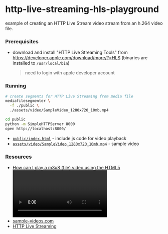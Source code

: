 # http-live-streaming-hls-playground

example of creating an HTTP Live Stream video stream from an h.264 video file.

### Prerequisites

* download and install "HTTP Live Streaming Tools" from https://developer.apple.com/download/more/?=HLS (binaries are installed to `/usr/local/bin`)
    > need to login with apple developer account

### Running

```sh
# create segments for HTTP Live Streaming from media file
mediafilesegmenter \
  -f ./public \
  ./assets/video/SampleVideo_1280x720_10mb.mp4

cd public
python -m SimpleHTTPServer 8000
open http://localhost:8000/
```

* [`public/index.html`](public/index.html) - include js code for video playback
* [`assets/video/SampleVideo_1280x720_10mb.mp4`](assets/video/SampleVideo_1280x720_10mb.mp4) - sample video

### Resources

* [How can I play a m3u8 (file) video using the HTML5 <video> element?](https://stackoverflow.com/questions/41014197/how-can-i-play-a-m3u8-file-video-using-the-html5-video-element)
* [sample-videos.com](https://www.sample-videos.com/)
* [HTTP Live Streaming](https://en.wikipedia.org/wiki/HTTP_Live_Streaming)
